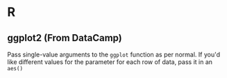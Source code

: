 # R

## ggplot2 (From DataCamp)
Pass single-value arguments to the `ggplot` function as per normal. If you'd like different values for the parameter for each row of data, pass it in an `aes()`
